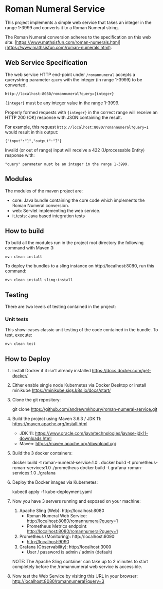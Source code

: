 # Roman Numeral Service

This project implements a simple web service that takes an integer in the range 1-3999 and converts it to a Roman Numeral string.

The Roman Numeral conversion adheres to the specification on this web site: [https://www.mathsisfun.com/roman-numerals.html](https://www.mathsisfun.com/roman-numerals.html).

## Web Service Specification
The web service HTTP end-point under ``/romannumeral`` accepts a querystring parameter ``query`` with the integer (in range 1-3999) to be converted.

	http://localhost:8080/romannumeral?query={integer}

``{integer}`` must be any integer value in the range 1-3999.

Properly formed requests with ``{integer}`` in the correct range will receive an HTTP 200 (OK) response with JSON containing the result.

For example, this request ``http://localhost:8080/romannumeral?query=1`` would result in this output:
	
	{"input":"1","output":"I"}

Invalid (or out of range) input will receive a 422 (Uprocessable Entity) response with:

	"query" parameter must be an integer in the range 1-3999.


## Modules

The modules of the maven project are:

* core: Java bundle containing the core code which implements the Roman Numeral conversion.
* web: Servlet implementing the web service.
* it.tests: Java based integration tests

## How to build

To build all the modules run in the project root directory the following command with Maven 3:

    mvn clean install

To deploy the bundles to a sling instance on http://localhost:8080, run this command:

    mvn clean install sling:install

## Testing

There are two levels of testing contained in the project:

### Unit tests

This show-cases classic unit testing of the code contained in the bundle. To
test, execute:

    mvn clean test

## How to Deploy
1. Install Docker if it isn't already installed https://docs.docker.com/get-docker/
2. Either enable single node Kubernetes via Docker Desktop or install minikube https://minikube.sigs.k8s.io/docs/start/
3. Clone the git repository:
	
	git clone https://github.com/andrewmkhoury/roman-numeral-service.git
	
3. Build the project using Maven 3.6.3 / JDK 11: https://maven.apache.org/install.html
	* JDK 11: https://www.oracle.com/java/technologies/javase-jdk11-downloads.html
	* Maven: https://maven.apache.org/download.cgi
	
4. Build the 3 docker containers:

	docker build -t roman-numeral-service:1.0 .
	docker build -t prometheus-roman-services:1.0 ./prometheus
	docker build -t grafana-roman-services:1.0 ./grafana
	
5. Deploy the Docker images via Kubernetes:

	kubectl apply -f kube-deployment.yaml
	
6. Now you have 3 servers running and exposed on your machine:
	1. Apache Sling (Web): http://localhost:8080
		* Roman Numeral Web Service: [http://localhost:8080/romannumeral?query=1](http://localhost:8080/romannumeral?query=1)
		* Prometheus Metrics endpoint: [http://localhost:8080/romannumeral?query=1](http://localhost:8080/metrics)
	2. Prometheus (Monitoring): http://localhost:9090
		* [http://localhost:9090](http://localhost:9090)
	3. Grafana (Observability): http://localhost:3000
		* User / password is admin / admin (default)
		
	NOTE: The Apache Sling container can take up to 2 minutes to start completely before the /romannumeral web service is accessible.

7. Now test the Web Service by visiting this URL in your browser: [http://localhost:8080/romannumeral?query=3](http://localhost:8080/romannumeral?query=3)

